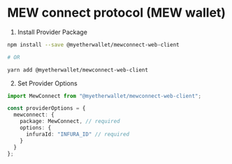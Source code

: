 # MEW connect protocol (MEW wallet)

1. Install Provider Package

```bash
npm install --save @myetherwallet/mewconnect-web-client

# OR

yarn add @myetherwallet/mewconnect-web-client
```

2. Set Provider Options

```typescript
import MewConnect from "@myetherwallet/mewconnect-web-client";

const providerOptions = {
  mewconnect: {
    package: MewConnect, // required
    options: {
      infuraId: "INFURA_ID" // required
    }
  }
};
```
